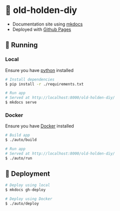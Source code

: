 # :lion: old-holden-diy

- Documentation site using [mkdocs](https://github.com/mkdocs/mkdocs)
- Deployed with [Github Pages](https://ocampco.github.io/old-holden-diy/)

## :runner: Running

### Local

Ensure you have [python](https://www.python.org/) installed

```sh
# Install dependencies
$ pip install -r ./requirements.txt

# Run app
# Served at http://localhost:8000/old-holden-diy/
$ mkdocs serve
```

### Docker

Ensure you have [Docker](https://www.docker.com/) installed

```sh
# Build app
$ ./auto/build

# Run app
# Served at http://localhost:8000/old-holden-diy/
$ ./auto/run
```

## :ship: Deployment

```sh
# Deploy using local
$ mkdocs gh-deploy

# Deploy using Docker
$ ./auto/deploy
```
